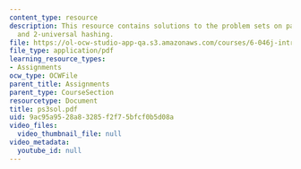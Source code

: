 ```yaml
---
content_type: resource
description: This resource contains solutions to the problem sets on pattern matching
  and 2-universal hashing.
file: https://ol-ocw-studio-app-qa.s3.amazonaws.com/courses/6-046j-introduction-to-algorithms-sma-5503-fall-2005/9ac95a9528a83285f2f75bfcf0b5d08a_ps3sol.pdf
file_type: application/pdf
learning_resource_types:
- Assignments
ocw_type: OCWFile
parent_title: Assignments
parent_type: CourseSection
resourcetype: Document
title: ps3sol.pdf
uid: 9ac95a95-28a8-3285-f2f7-5bfcf0b5d08a
video_files:
  video_thumbnail_file: null
video_metadata:
  youtube_id: null
---
```

